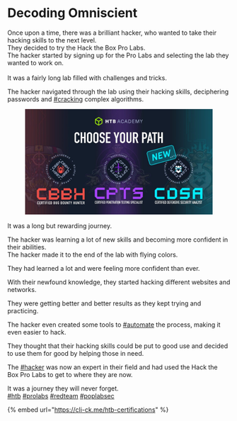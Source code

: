 # Decoding Omniscient

Once upon a time, there was a brilliant hacker, who wanted to take their hacking skills to the next level.\
They decided to try the Hack the Box Pro Labs.\
The hacker started by signing up for the Pro Labs and selecting the lab they wanted to work on.\
\
It was a fairly long lab filled with challenges and tricks.

The hacker navigated through the lab using their hacking skills, deciphering passwords and [#cracking](https://www.linkedin.com/feed/hashtag/?keywords=cracking\&highlightedUpdateUrns=urn%3Ali%3Aactivity%3A7125473394602459136) complex algorithms.

<figure><img src=".gitbook/assets/b1a59b315fc9a3002ce38bbe070ec3f5.jpg" alt="HTB Certifications"><figcaption></figcaption></figure>

It was a long but rewarding journey.

The hacker was learning a lot of new skills and becoming more confident in their abilities.\
The hacker made it to the end of the lab with flying colors.

They had learned a lot and were feeling more confident than ever.

With their newfound knowledge, they started hacking different websites and networks.&#x20;

They were getting better and better results as they kept trying and practicing.

The hacker even created some tools to [#automate](https://www.linkedin.com/feed/hashtag/?keywords=automate\&highlightedUpdateUrns=urn%3Ali%3Aactivity%3A7125473394602459136) the process, making it even easier to hack.

They thought that their hacking skills could be put to good use and decided to use them for good by helping those in need.

The [#hacker](https://www.linkedin.com/feed/hashtag/?keywords=hacker\&highlightedUpdateUrns=urn%3Ali%3Aactivity%3A7125473394602459136) was now an expert in their field and had used the Hack the Box Pro Labs to get to where they are now.

It was a journey they will never forget.\
[#htb](https://www.linkedin.com/feed/hashtag/?keywords=htb\&highlightedUpdateUrns=urn%3Ali%3Aactivity%3A7125473394602459136) [#prolabs](https://www.linkedin.com/feed/hashtag/?keywords=prolabs\&highlightedUpdateUrns=urn%3Ali%3Aactivity%3A7125473394602459136) [#redteam](https://www.linkedin.com/feed/hashtag/?keywords=redteam\&highlightedUpdateUrns=urn%3Ali%3Aactivity%3A7125473394602459136) [#poplabsec](https://www.linkedin.com/feed/hashtag/?keywords=poplabsec\&highlightedUpdateUrns=urn%3Ali%3Aactivity%3A7125473394602459136)

{% embed url="https://cli-ck.me/htb-certifications" %}
